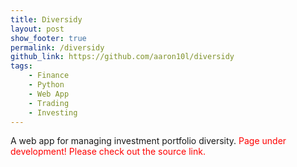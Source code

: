 ```yaml
---
title: Diversidy
layout: post
show_footer: true
permalink: /diversidy
github_link: https://github.com/aaron10l/diversidy
tags: 
    - Finance
    - Python
    - Web App
    - Trading
	- Investing
---
```


A web app for managing investment portfolio diversity.
<span style="color: red">Page under development! Please check out the source link.</span>
